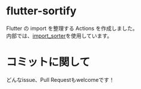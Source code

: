 # flutter-sortify

Flutter の import を整理する Actions を作成しました。  
内部では、[import_sorter](https://pub.dev/packages/import_sorter)を使用しています。

# コミットに関して
どんなissue、Pull Requestもwelcomeです！
